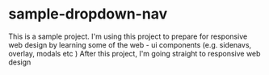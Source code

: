# sample-dropdown-nav
This is a sample project. I'm using this project to prepare for responsive web design by learning some of the web - ui components (e.g. sidenavs, overlay, modals etc )  After this project, I'm going straight to responsive web design
